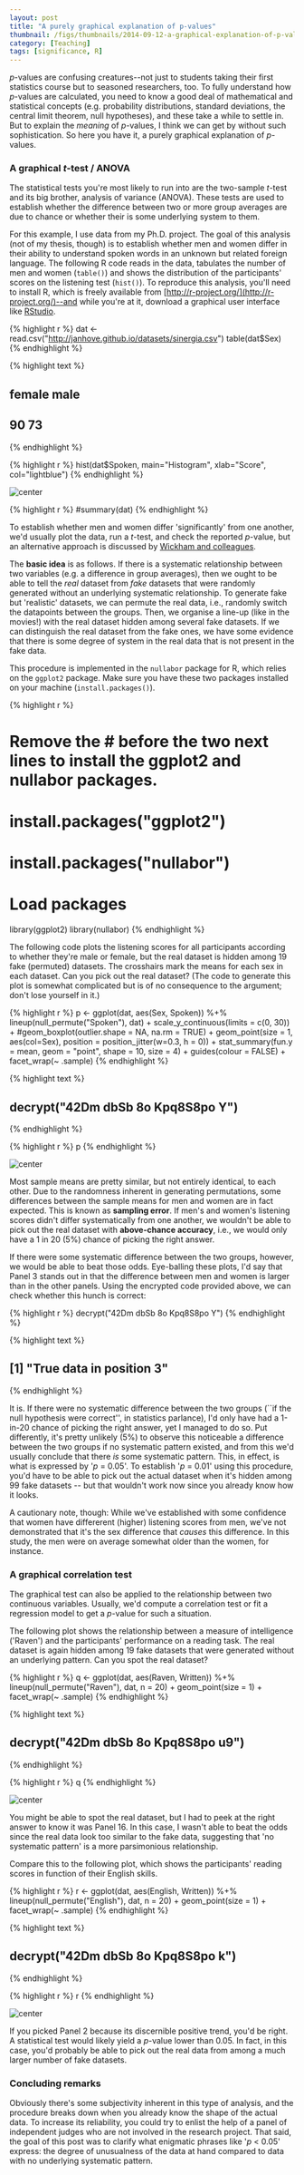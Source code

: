 ```yaml
---
layout: post
title: "A purely graphical explanation of p-values"
thumbnail: /figs/thumbnails/2014-09-12-a-graphical-explanation-of-p-values.png
category: [Teaching]
tags: [significance, R]
---
```


_p_-values are confusing creatures--not just to students taking their first statistics course but to seasoned researchers, too.
To fully understand how _p_-values are calculated, you need to know a good deal of mathematical and statistical concepts (e.g. probability distributions, standard deviations, the central limit theorem, null hypotheses), and these take a while to settle in.
But to explain the _meaning_ of _p_-values, I think we can get by without such sophistication.
So here you have it, a purely graphical explanation of _p_-values.

<!--more-->



### A graphical _t_-test / ANOVA

The statistical tests you're most likely to run into are the two-sample _t_-test and its big brother, analysis of variance (ANOVA).
These tests are used to establish whether the difference between two or more group averages are due to chance or whether their is some underlying system to them.

For this example, I use data from my Ph.D. project.
The goal of this analysis (not of my thesis, though) is to establish whether men and women differ in their ability to understand spoken words in an unknown but related foreign language.
The following R code reads in the data, tabulates the number of men and women (`table()`) and shows the distribution of the participants' scores on the listening test (`hist()`).
To reproduce this analysis, you'll need to install R, which is freely available from [http://r-project.org/](http://r-project.org/)--and while you're at it, download a graphical user interface like [RStudio](http://rstudio.com/).


{% highlight r %}
dat <- read.csv("http://janhove.github.io/datasets/sinergia.csv")
table(dat$Sex)
{% endhighlight %}



{% highlight text %}
## 
## female   male 
##     90     73
{% endhighlight %}



{% highlight r %}
hist(dat$Spoken, main="Histogram", xlab="Score", col="lightblue")
{% endhighlight %}

![center](/figs/2014-09-12-a-graphical-explanation-of-p-values/unnamed-chunk-2.png) 

{% highlight r %}
#summary(dat)
{% endhighlight %}

To establish whether men and women differ 'significantly' from one another, we'd usually plot the data, run a _t_-test, and check the reported _p_-value,
but an alternative approach is discussed by [Wickham and colleagues](http://ieeexplore.ieee.org/xpls/icp.jsp?arnumber=5613434).

The **basic idea** is as follows.
If there is a systematic relationship between two variables (e.g. a difference in group averages), then we ought to be able to tell the _real_ dataset from _fake_ datasets that were randomly generated without an underlying systematic relationship.
To generate fake but 'realistic' datasets, we can permute the real data, i.e., randomly switch the datapoints between the groups.
Then, we organise a line-up (like in the movies!) with the real dataset hidden among several fake datasets.
If we can distinguish the real dataset from the fake ones, we have some evidence that there is some degree of system in the real data that is not present in the fake data.

This procedure is implemented in the `nullabor` package for R, which relies on the `ggplot2` package.
Make sure you have these two packages installed on your machine (`install.packages()`).


{% highlight r %}
# Remove the # before the two next lines to install the ggplot2 and nullabor packages.
# install.packages("ggplot2")
# install.packages("nullabor")
# Load packages
library(ggplot2)
library(nullabor)
{% endhighlight %}

The following code plots the listening scores for all participants according to whether they're male or female,
but the real dataset is hidden among 19 fake (permuted) datasets.
The crosshairs mark the means for each sex in each dataset.
Can you pick out the real dataset?
(The code to generate this plot is somewhat complicated but is of no consequence to the argument; don't lose yourself in it.)


{% highlight r %}
p <- ggplot(dat, aes(Sex, Spoken)) %+%
      lineup(null_permute("Spoken"), dat) +
      scale_y_continuous(limits = c(0, 30)) + 
      #geom_boxplot(outlier.shape = NA, na.rm = TRUE) +
      geom_point(size = 1,
                 aes(col=Sex),
                 position = position_jitter(w=0.3, h = 0)) +
      stat_summary(fun.y = mean, 
                   geom = "point", 
                   shape = 10, size = 4) +
      guides(colour = FALSE) +
      facet_wrap(~ .sample)
{% endhighlight %}



{% highlight text %}
## decrypt("42Dm dbSb 8o Kpq8S8po Y")
{% endhighlight %}



{% highlight r %}
p
{% endhighlight %}

![center](/figs/2014-09-12-a-graphical-explanation-of-p-values/unnamed-chunk-4.png) 

Most sample means are pretty similar, but not entirely identical, to each other.
Due to the randomness inherent in generating permutations, some differences between the sample means for men and women are in fact expected.
This is known as **sampling error**.
If men's and women's listening scores didn't differ systematically from one another, we wouldn't be able to pick out the real dataset with **above-chance accuracy**, i.e., we would only have a 1 in 20 (5%) chance of picking the right answer.

If there were some systematic difference between the two groups, however, we would be able to beat those odds.
Eye-balling these plots, I'd say that Panel 3 stands out in that the difference between men and women is larger than in the other panels.
Using the encrypted code provided above, we can check whether this hunch is correct:


{% highlight r %}
decrypt("42Dm dbSb 8o Kpq8S8po Y")
{% endhighlight %}



{% highlight text %}
## [1] "True data in position 3"
{% endhighlight %}

It is.
If there were no systematic difference between the two groups (``if the null hypothesis were correct'', in statistics parlance), I'd only have had a 1-in-20 chance of picking the right answer, yet I managed to do so.
Put differently, it's pretty unlikely (5%) to observe this noticeable a difference between the two groups if no systematic pattern existed, and from this we'd usually conclude that there _is_ some systematic pattern.
This, in effect, is what is expressed by '_p_ = 0.05'.
To establish '_p_ = 0.01' using this procedure, you'd have to be able to pick out the actual dataset when it's hidden among 99 fake datasets -- but that wouldn't work now since you already know how it looks.

A cautionary note, though: While we've established with some confidence that women have differerent (higher) listening scores from men, we've not demonstrated that it's the sex difference that _causes_ this difference.
In this study, the men were on average somewhat older than the women, for instance.

### A graphical correlation test

The graphical test can also be applied to the relationship between two continuous variables.
Usually, we'd compute a correlation test or fit a regression model to get a _p_-value for such a situation.

The following plot shows the relationship between a measure of intelligence ('Raven') and the participants' performance on a reading task.
The real dataset is again hidden among 19 fake datasets that were generated without an underlying pattern.
Can you spot the real dataset?


{% highlight r %}
q <- ggplot(dat, aes(Raven, Written)) %+%
      lineup(null_permute("Raven"), dat, n = 20) +
      geom_point(size = 1) +
      facet_wrap(~ .sample)
{% endhighlight %}



{% highlight text %}
## decrypt("42Dm dbSb 8o Kpq8S8po u9")
{% endhighlight %}



{% highlight r %}
q
{% endhighlight %}

![center](/figs/2014-09-12-a-graphical-explanation-of-p-values/unnamed-chunk-6.png) 

You might be able to spot the real dataset, but I had to peek at the right answer to know it was Panel 16.
In this case, I wasn't able to beat the odds since the real data look too similar to the fake data, suggesting that 'no systematic pattern' is a more parsimonious relationship.

Compare this to the following plot, which shows the participants' reading scores in function of their English skills.


{% highlight r %}
r <- ggplot(dat, aes(English, Written)) %+%
      lineup(null_permute("English"), dat, n = 20) +
      geom_point(size = 1) +
      facet_wrap(~ .sample)
{% endhighlight %}



{% highlight text %}
## decrypt("42Dm dbSb 8o Kpq8S8po k")
{% endhighlight %}



{% highlight r %}
r
{% endhighlight %}

![center](/figs/2014-09-12-a-graphical-explanation-of-p-values/unnamed-chunk-7.png) 

If you picked Panel 2 because its discernible positive trend, you'd be right. A statistical test would likely yield a _p_-value lower than 0.05. In fact, in this case, you'd probably be able to pick out the real data from among a much larger number of fake datasets.

### Concluding remarks
Obviously there's some subjectivity inherent in this type of analysis,
and the procedure breaks down when you already know the shape of the actual data.
To increase its reliability, you could try to enlist the help of a panel of independent judges who are not involved in the research project.
That said, the goal of this post was to clarify what enigmatic phrases like '_p_ < 0.05' express: the degree of unusualness of the data at hand compared to data with no underlying systematic pattern.
